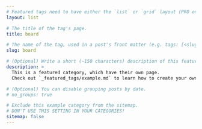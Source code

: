 ```yaml
---
# Featured tags need to have either the `list` or `grid` layout (PRO only).
layout: list

# The title of the tag's page.
title: board

# The name of the tag, used in a post's front matter (e.g. tags: [<slug>]).
slug: board

# (Optional) Write a short (~150 characters) description of this featured tag.
description: >
  This is a featured category, which have their own page.
  Check out `_featured_tags/example.md` to learn how to create your own.

# (Optional) You can disable grouping posts by date.
# no_groups: true

# Exclude this example category from the sitemap.
# DON'T USE THIS SETTING IN YOUR CATEGORIES!
sitemap: false
---
```

